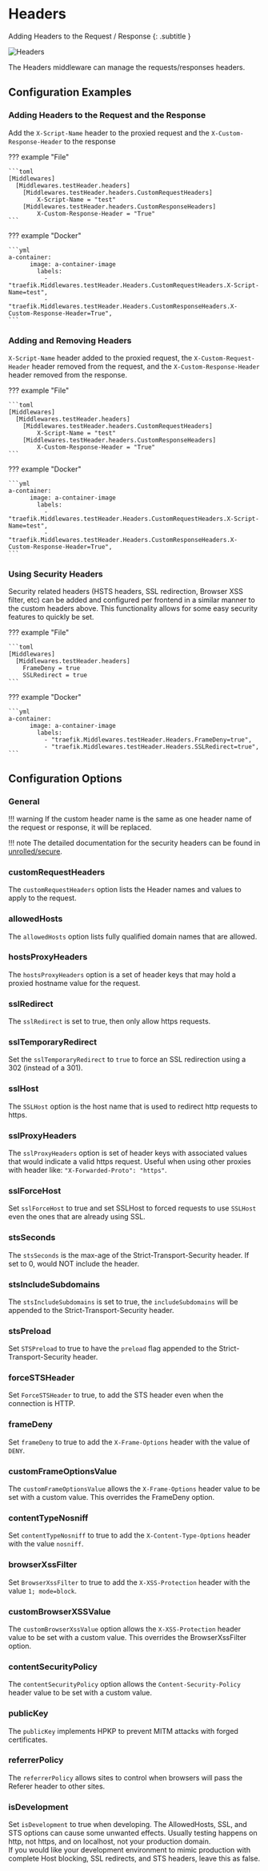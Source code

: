 # Headers 

Adding Headers to the Request / Response
{: .subtitle }

![Headers](../assets/img/middleware/headers.png)

The Headers middleware can manage the requests/responses headers.

## Configuration Examples

### Adding Headers to the Request and the Response

Add the `X-Script-Name` header to the proxied request and the `X-Custom-Response-Header` to the response

??? example "File"

    ```toml
    [Middlewares]
      [Middlewares.testHeader.headers]
        [Middlewares.testHeader.headers.CustomRequestHeaders]
            X-Script-Name = "test"
        [Middlewares.testHeader.headers.CustomResponseHeaders]
            X-Custom-Response-Header = "True"
    ```

??? example "Docker"

    ```yml
    a-container:
          image: a-container-image 
            labels:
              - "traefik.Middlewares.testHeader.Headers.CustomRequestHeaders.X-Script-Name=test",
              - "traefik.Middlewares.testHeader.Headers.CustomResponseHeaders.X-Custom-Response-Header=True",
    ```

### Adding and Removing Headers

`X-Script-Name` header added to the proxied request, the `X-Custom-Request-Header` header removed from the request, and the `X-Custom-Response-Header` header removed from the response.

??? example "File"

    ```toml    
    [Middlewares]
      [Middlewares.testHeader.headers]
        [Middlewares.testHeader.headers.CustomRequestHeaders]
            X-Script-Name = "test"
        [Middlewares.testHeader.headers.CustomResponseHeaders]
            X-Custom-Response-Header = "True"
    ```

??? example "Docker"

    ```yml
    a-container:
          image: a-container-image 
            labels:
              - "traefik.Middlewares.testHeader.Headers.CustomRequestHeaders.X-Script-Name=test",
              - "traefik.Middlewares.testHeader.Headers.CustomResponseHeaders.X-Custom-Response-Header=True",
    ```

### Using Security Headers

Security related headers (HSTS headers, SSL redirection, Browser XSS filter, etc) can be added and configured per frontend in a similar manner to the custom headers above.
This functionality allows for some easy security features to quickly be set.

??? example "File"

    ```toml    
    [Middlewares]
      [Middlewares.testHeader.headers]
        FrameDeny = true
        SSLRedirect = true
    ```

??? example "Docker"

    ```yml
    a-container:
          image: a-container-image 
            labels:
              - "traefik.Middlewares.testHeader.Headers.FrameDeny=true",
              - "traefik.Middlewares.testHeader.Headers.SSLRedirect=true",
    ```
       
## Configuration Options

### General

!!! warning
    If the custom header name is the same as one header name of the request or response, it will be replaced.

!!! note
    The detailed documentation for the security headers can be found in [unrolled/secure](https://github.com/unrolled/secure#available-options).

### customRequestHeaders

The `customRequestHeaders` option lists the Header names and values to apply to the request.

### allowedHosts 

The `allowedHosts` option lists fully qualified domain names that are allowed.

### hostsProxyHeaders 

The `hostsProxyHeaders` option is a set of header keys that may hold a proxied hostname value for the request.

### sslRedirect 

The `sslRedirect` is set to true, then only allow https requests.

### sslTemporaryRedirect
                    
Set the `sslTemporaryRedirect` to `true` to force an SSL redirection using a 302 (instead of a 301).

### sslHost 

The `SSLHost` option is the host name that is used to redirect http requests to https.

### sslProxyHeaders 

The `sslProxyHeaders` option is set of header keys with associated values that would indicate a valid https request. Useful when using other proxies with header like: `"X-Forwarded-Proto": "https"`.

### sslForceHost 

Set `sslForceHost` to true and set SSLHost to forced requests to use `SSLHost` even the ones that are already using SSL.

### stsSeconds 

The `stsSeconds` is the max-age of the Strict-Transport-Security header. If set to 0, would NOT include the header.

### stsIncludeSubdomains 

The `stsIncludeSubdomains` is set to true, the `includeSubdomains` will be appended to the Strict-Transport-Security header.

### stsPreload 

Set `STSPreload` to true to have the `preload` flag appended to the Strict-Transport-Security header.

### forceSTSHeader

Set `ForceSTSHeader` to true, to add the STS header even when the connection is HTTP.

### frameDeny 

Set `frameDeny` to true to add the `X-Frame-Options` header with the value of `DENY`.
 
### customFrameOptionsValue 

The `customFrameOptionsValue` allows the `X-Frame-Options` header value to be set with a custom value. This overrides the FrameDeny option.

### contentTypeNosniff

Set `contentTypeNosniff` to true to add the `X-Content-Type-Options` header with the value `nosniff`.

### browserXssFilter

Set `BrowserXssFilter` to true to add the `X-XSS-Protection` header with the value `1; mode=block`.

### customBrowserXSSValue

The `customBrowserXssValue` option allows the `X-XSS-Protection` header value to be set with a custom value. This overrides the BrowserXssFilter option.

### contentSecurityPolicy

The `contentSecurityPolicy` option allows the `Content-Security-Policy` header value to be set with a custom value.

### publicKey

The `publicKey` implements HPKP to prevent MITM attacks with forged certificates. 

### referrerPolicy

The `referrerPolicy` allows sites to control when browsers will pass the Referer header to other sites.

### isDevelopment

Set `isDevelopment` to true when developing. The AllowedHosts, SSL, and STS options can cause some unwanted effects. Usually testing happens on http, not https, and on localhost, not your production domain.  
If you would like your development environment to mimic production with complete Host blocking, SSL redirects, and STS headers, leave this as false.
